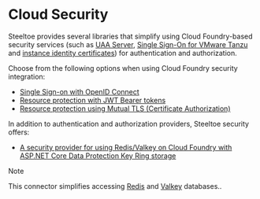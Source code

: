 # Cloud Security

Steeltoe provides several libraries that simplify using Cloud Foundry-based security services (such as [UAA Server](https://github.com/cloudfoundry/uaa), [Single Sign-On for VMware Tanzu](https://techdocs.broadcom.com/us/en/vmware-tanzu/platform-services/single-sign-on-for-tanzu/1-16/sso-tanzu/index.html) and [instance identity certificates](https://docs.cloudfoundry.org/devguide/deploy-apps/instance-identity.html)) for authentication and authorization.

Choose from the following options when using Cloud Foundry security integration:

* [Single Sign-on with OpenID Connect](sso-open-id.md)
* [Resource protection with JWT Bearer tokens](jwt-bearer.md)
* [Resource protection using Mutual TLS (Certificate Authorization)](certificate.md)

In addition to authentication and authorization providers, Steeltoe security offers:

* [A security provider for using Redis/Valkey on Cloud Foundry with ASP.NET Core Data Protection Key Ring storage](redis-key-storage-provider.md)

> [!NOTE]
> This connector simplifies accessing [Redis](https://redis.io/) and [Valkey](https://valkey.io/) databases..
